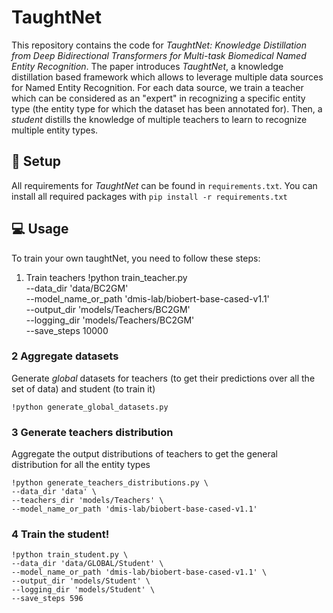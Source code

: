 # TaughtNet

This repository contains the code for *TaughtNet: Knowledge Distillation from Deep Bidirectional Transformers for Multi-task Biomedical Named Entity Recognition*. The paper introduces *TaughtNet*, a knowledge distillation based framework which allows to leverage multiple data sources for Named Entity Recognition. For each data source, we train a teacher which can be considered as an "expert" in recognizing a specific entity type (the entity type for which the dataset has been annotated for). Then, a *student* distills the knowledge of multiple teachers to learn to recognize multiple entity types.

## 🔧 Setup
All requirements for *TaughtNet* can be found in <code>requirements.txt</code>. You can install all required packages with <code>pip install -r requirements.txt</code>

## 💻 Usage

To train your own taughtNet, you need to follow these steps:

1. Train teachers
        !python train_teacher.py \
        --data_dir 'data/BC2GM' \
        --model_name_or_path 'dmis-lab/biobert-base-cased-v1.1' \
        --output_dir 'models/Teachers/BC2GM' \
        --logging_dir 'models/Teachers/BC2GM' \
        --save_steps 10000 
  
### 2 Aggregate datasets
Generate *global* datasets for teachers (to get their predictions over all the set of data) and student (to train it)

    !python generate_global_datasets.py

### 3 Generate teachers distribution
Aggregate the output distributions of teachers to get the general distribution for all the entity types

    !python generate_teachers_distributions.py \
    --data_dir 'data' \
    --teachers_dir 'models/Teachers' \
    --model_name_or_path 'dmis-lab/biobert-base-cased-v1.1'

### 4 Train the student!

    !python train_student.py \
    --data_dir 'data/GLOBAL/Student' \
    --model_name_or_path 'dmis-lab/biobert-base-cased-v1.1' \
    --output_dir 'models/Student' \
    --logging_dir 'models/Student' \
    --save_steps 596 
